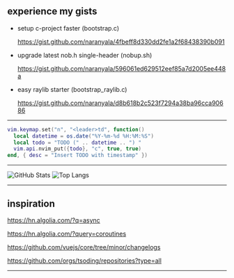 
## experience my gists

- setup c-project faster (bootstrap.c)

  https://gist.github.com/naranyala/4fbeff8d330dd2fe1a2f68438390b091
  
- upgrade latest nob.h single-header (nobup.sh)
  
  https://gist.github.com/naranyala/596061ed629512eef85a7d2005ee448a
  
- easy raylib starter (bootstrap_raylib.c)

  https://gist.github.com/naranyala/d8b618b2c523f7294a38ba96cca90686

---

```lua
vim.keymap.set("n", "<leader>td", function()
  local datetime = os.date("%Y-%m-%d %H:%M:%S")
  local todo = "TODO (" .. datetime .. ") "
  vim.api.nvim_put({todo}, "c", true, true)
end, { desc = "Insert TODO with timestamp" })
```

---

![GitHub Stats](https://github-readme-stats.vercel.app/api?username=naranyala&show_icons=true&theme=radical)
![Top Langs](https://github-readme-stats.vercel.app/api/top-langs/?username=naranyala&layout=compact&theme=radical)

---

## inspiration

https://hn.algolia.com/?q=async

https://hn.algolia.com/?query=coroutines

https://github.com/vuejs/core/tree/minor/changelogs

https://github.com/orgs/tsoding/repositories?type=all

---

